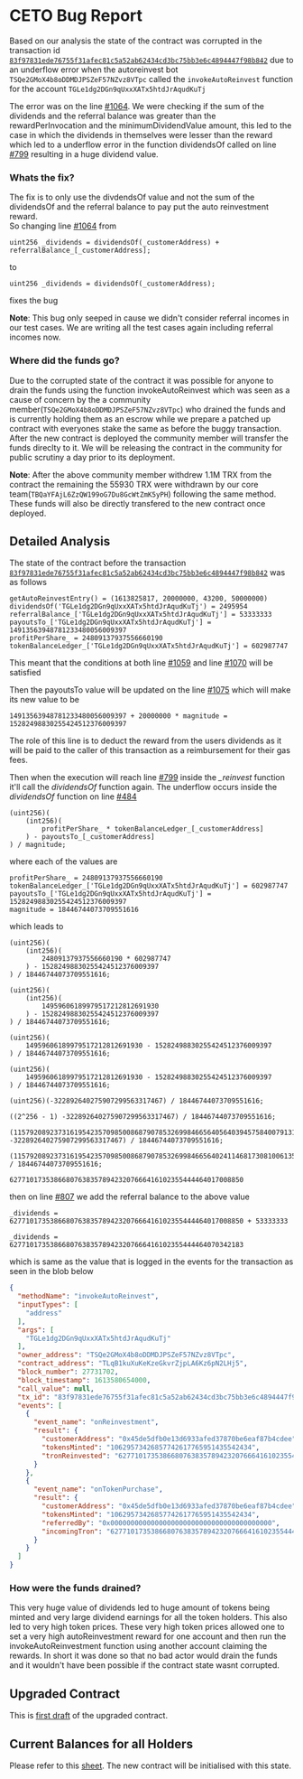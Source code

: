 # CETO Bug Report

Based on our analysis the state of the contract was corrupted in the transaction id [`83f97831ede76755f31afec81c5a52ab62434cd3bc75bb3e6c4894447f98b842`](https://tronscan.org/#/transaction/83f97831ede76755f31afec81c5a52ab62434cd3bc75bb3e6c4894447f98b842) due to an underflow error when the autoreinvest bot `TSQe2GMoX4b8oDDMDJPSZeF57NZvz8VTpc` called the `invokeAutoReinvest` function for the account `TGLe1dg2DGn9qUxxXATx5htdJrAqudKuTj`

The error was on the line [#1064](https://github.com/ceto-code/ceto-contract/blob/main/Hourglass.sol#L1064). We were checking if the sum of the dividends and the referral balance was greater than the rewardPerInvocation and the minimumDividendValue amount, this led to the case in which the dividends in themselves were lesser than the reward which led to a underflow error in the function dividendsOf called on line [#799](https://github.com/ceto-code/ceto-contract/blob/main/Hourglass.sol#L799) resulting in a huge dividend value.

### Whats the fix?
The fix is to only use the divdendsOf value and not the sum of the dividendsOf and the referral balance to pay put the auto reinvestment reward.  
So changing line [#1064](https://github.com/ceto-code/ceto-contract/blob/main/Hourglass.sol#L1064) from 
```solidity
uint256 _dividends = dividendsOf(_customerAddress) + referralBalance_[_customerAddress];
```
to 
```solidity
uint256 _dividends = dividendsOf(_customerAddress);
```
fixes the bug

__Note__: This bug only seeped in cause we didn't consider referral incomes in our test cases. We are writing all the test cases again including referral incomes now.

### Where did the funds go?
Due to the corrupted state of the contract it was possible for anyone to drain the funds using the function invokeAutoReinvest which was seen as a cause of concern by the a community member(`TSQe2GMoX4b8oDDMDJPSZeF57NZvz8VTpc`) who drained the funds and is currently holding them as an escrow while we prepare a patched up contract with everyones stake the same as before the buggy transaction. After the new contract is deployed the community member will transfer the funds direclty to it. We will be releasing the contract in the community for public scrutiny a day prior to its deployment. 

__Note__: After the above community member withdrew 1.1M TRX from the contract the remaining the 55930 TRX were withdrawn by our core team(`TBQaYFAjL6ZzQW199oG7Du8GcWtZmK5yPH`) following the same method. These funds will also be directly transfered to the new contract once deployed.

## Detailed Analysis

The state of the contract before the transaction [`83f97831ede76755f31afec81c5a52ab62434cd3bc75bb3e6c4894447f98b842`](https://tronscan.org/#/transaction/83f97831ede76755f31afec81c5a52ab62434cd3bc75bb3e6c4894447f98b842) was as follows

```
getAutoReinvestEntry() = (1613825817, 20000000, 43200, 50000000)
dividendsOf('TGLe1dg2DGn9qUxxXATx5htdJrAqudKuTj') = 2495954
referralBalance_['TGLe1dg2DGn9qUxxXATx5htdJrAqudKuTj'] = 53333333
payoutsTo_['TGLe1dg2DGn9qUxxXATx5htdJrAqudKuTj'] = 14913563948781233480056009397
profitPerShare_ = 24809137937556660190
tokenBalanceLedger_['TGLe1dg2DGn9qUxxXATx5htdJrAqudKuTj'] = 602987747
```

This meant that the conditions at both line [#1059](https://github.com/ceto-code/ceto-contract/blob/main/Hourglass.sol#L1059) and line [#1070](https://github.com/ceto-code/ceto-contract/blob/main/Hourglass.sol#L1070) will be satisfied

Then the payoutsTo value will be updated on the line [#1075](https://github.com/ceto-code/ceto-contract/blob/main/Hourglass.sol#L1075) which will make its new value to be
```
14913563948781233480056009397 + 20000000 * magnitude = 15282498830255424512376009397
```
The role of this line is to deduct the reward from the users dividends as it will be paid to the caller of this transaction as a reimbursement for their gas fees.

Then when the execution will reach line [#799](https://github.com/ceto-code/ceto-contract/blob/main/Hourglass.sol#L799) inside the *_reinvest* function it'll call the *dividendsOf* function again.
The underflow occurs inside the *dividendsOf* function on line [#484](https://github.com/ceto-code/ceto-contract/blob/main/Hourglass.sol#L484)
```solidity
(uint256)(
    (int256)(
        profitPerShare_ * tokenBalanceLedger_[_customerAddress]
    ) - payoutsTo_[_customerAddress]
) / magnitude;
```
where each of the values are
```
profitPerShare_ = 24809137937556660190
tokenBalanceLedger_['TGLe1dg2DGn9qUxxXATx5htdJrAqudKuTj'] = 602987747
payoutsTo_['TGLe1dg2DGn9qUxxXATx5htdJrAqudKuTj'] = 15282498830255424512376009397
magnitude = 18446744073709551616  
```
which leads to
```
(uint256)(
    (int256)(
        24809137937556660190 * 602987747
    ) - 15282498830255424512376009397
) / 18446744073709551616;
```
```
(uint256)(
    (int256)(
        14959606189979517212812691930
    ) - 15282498830255424512376009397
) / 18446744073709551616;
```
```
(uint256)(
    14959606189979517212812691930 - 15282498830255424512376009397
) / 18446744073709551616;
```
```
(uint256)(
    14959606189979517212812691930 - 15282498830255424512376009397
) / 18446744073709551616;
```
```
(uint256)(-322892640275907299563317467) / 18446744073709551616;
```
```
((2^256 - 1) -322892640275907299563317467) / 18446744073709551616;
```
```
(115792089237316195423570985008687907853269984665640564039457584007913129639936 -322892640275907299563317467) / 18446744073709551616;
```
```
(115792089237316195423570985008687907853269984665640241146817308100613566322469) / 18446744073709551616;
```
```
6277101735386680763835789423207666416102355444464017008850
```

then on line [#807](https://github.com/ceto-code/ceto-contract/blob/main/Hourglass.sol#L807) we add the referral balance to the above value
```
_dividends = 6277101735386680763835789423207666416102355444464017008850 + 53333333
```
```
_dividends = 6277101735386680763835789423207666416102355444464070342183
```

which is same as the value that is logged in the events for the transaction as seen in the blob below

```json
{
  "methodName": "invokeAutoReinvest",
  "inputTypes": [
    "address"
  ],
  "args": [
    "TGLe1dg2DGn9qUxxXATx5htdJrAqudKuTj"
  ],
  "owner_address": "TSQe2GMoX4b8oDDMDJPSZeF57NZvz8VTpc",
  "contract_address": "TLqB1kuXuKeKzeGkvrZjpLA6Kz6pN2LHj5",
  "block_number": 27731702,
  "block_timestamp": 1613580654000,
  "call_value": null,
  "tx_id": "83f97831ede76755f31afec81c5a52ab62434cd3bc75bb3e6c4894447f98b842",
  "events": [
    {
      "event_name": "onReinvestment",
      "result": {
        "customerAddress": "0x45de5dfb0e13d6933afed37870be6eaf87b4cdee",
        "tokensMinted": "10629573426857742617765951435542434",
        "tronReinvested": "6277101735386680763835789423207666416102355444464070342183"
      }
    },
    {
      "event_name": "onTokenPurchase",
      "result": {
        "customerAddress": "0x45de5dfb0e13d6933afed37870be6eaf87b4cdee",
        "tokensMinted": "10629573426857742617765951435542434",
        "referredBy": "0x0000000000000000000000000000000000000000",
        "incomingTron": "6277101735386680763835789423207666416102355444464070342183"
      }
    }
  ]
}
```

### How were the funds drained?
This very huge value of dividends led to huge amount of tokens being minted and very large dividend earnings for all the token holders. This also led to very high token prices. These very high token prices allowed one to set a very high autoReinvestment reward for one account and then run the invokeAutoReinvestment function using another account claiming the rewards. In short it was done so that no bad actor would drain the funds and it wouldn't have been possible if the contract state wasnt corrupted.

## Upgraded Contract
This is [first draft](https://github.com/ceto-code/ceto-contract/blob/main/v2/Hourglass.sol) of the upgraded contract.

## Current Balances for all Holders
Please refer to this [sheet](https://docs.google.com/spreadsheets/d/1qFis6UH45kf1TXsHhOAtut5TGtEMwCwSv0w9etknFJY/edit?usp=sharing). The new contract will be initialised with this state.


